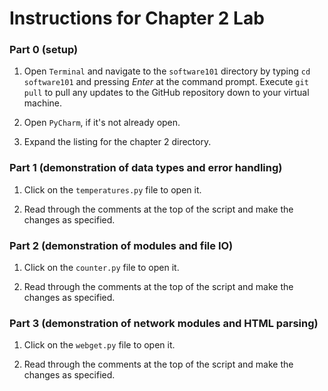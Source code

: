 # Instructions for Chapter 2 Lab

### Part 0 (setup)

1. Open `Terminal` and navigate to the `software101` directory by
typing `cd software101` and pressing _Enter_ at the command prompt.
Execute `git pull` to pull any updates to the GitHub repository down to
your virtual machine.

2. Open `PyCharm`, if it's not already open.

3. Expand the listing for the chapter 2 directory.

### Part 1 (demonstration of data types and error handling)

1. Click on the `temperatures.py` file to open it.

2. Read through the comments at the top of the script and make the changes as specified.

### Part 2 (demonstration of modules and file IO)

1. Click on the `counter.py` file to open it.

2. Read through the comments at the top of the script and make the changes as specified.

### Part 3 (demonstration of network modules and HTML parsing)

1. Click on the `webget.py` file to open it.

2. Read through the comments at the top of the script and make the changes as specified.
